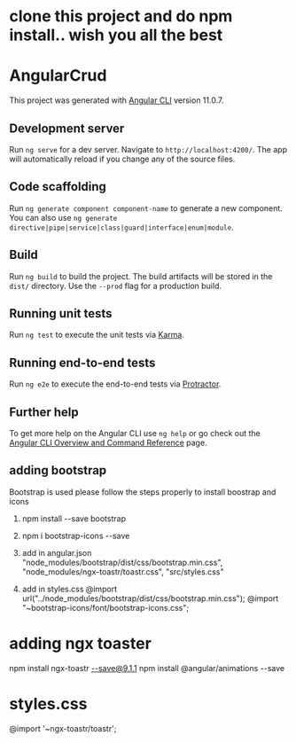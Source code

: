 # clone this project and do npm install.. wish you all the best 
# AngularCrud

This project was generated with [Angular CLI](https://github.com/angular/angular-cli) version 11.0.7.

## Development server

Run `ng serve` for a dev server. Navigate to `http://localhost:4200/`. The app will automatically reload if you change any of the source files.

## Code scaffolding

Run `ng generate component component-name` to generate a new component. You can also use `ng generate directive|pipe|service|class|guard|interface|enum|module`.

## Build

Run `ng build` to build the project. The build artifacts will be stored in the `dist/` directory. Use the `--prod` flag for a production build.

## Running unit tests

Run `ng test` to execute the unit tests via [Karma](https://karma-runner.github.io).

## Running end-to-end tests

Run `ng e2e` to execute the end-to-end tests via [Protractor](http://www.protractortest.org/).

## Further help

To get more help on the Angular CLI use `ng help` or go check out the [Angular CLI Overview and Command Reference](https://angular.io/cli) page.

## adding bootstrap
Bootstrap is used
please follow the steps properly to install boostrap and icons


1. npm install --save bootstrap
2. npm i bootstrap-icons --save

3.  add in angular.json
            "node_modules/bootstrap/dist/css/bootstrap.min.css",
            "node_modules/ngx-toastr/toastr.css",
            "src/styles.css"

4.  add in  styles.css
              @import url("../node_modules/bootstrap/dist/css/bootstrap.min.css");
              @import "~bootstrap-icons/font/bootstrap-icons.css";

# adding ngx toaster
npm install ngx-toastr --save@9.1.1
 npm install @angular/animations --save

 # styles.css
 @import '~ngx-toastr/toastr';

